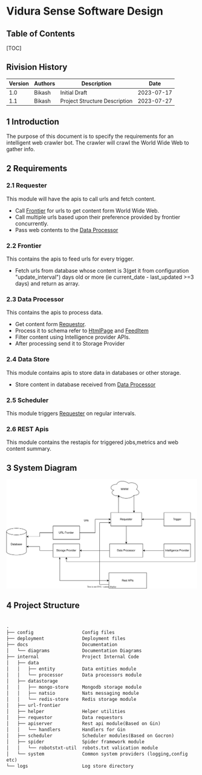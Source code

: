 # Vidura Sense Software Design

## Table of Contents

[TOC]

## Rivision History

| Version | Authors | Description   | Date       |
| ------- | ------- | ------------- | ---------- |
| 1.0     | Bikash  | Initial Draft | 2023-07-17 |
| 1.1     | Bikash  | Project Structure Description| 2023-07-27 |

## 1 Introduction

The purpose of this document is to specify the requirements for an intelligent web crawler bot.
The crawler will crawl the World Wide Web to gather info.

## 2 Requirements

### 2.1 Requester

This module will have the apis to call urls and fetch content.

- Call [Frontier](#22-frontier) for urls to get content form World Wide Web.
- Call multiple urls based upon their preference provided by frontier concurrently.
- Pass web contents to the [Data Processor](#23-data-processor)

### 2.2 Frontier

This contains the apis to feed urls for every trigger.

- Fetch urls from database whose content is 3(get it from configuration "update_interval") days old or more (ie current_date - last_updated >=3 days) and return as array.

### 2.3 Data Processor

This contains the apis to process data.

- Get content form [Requestor](#21-requester).
- Process it to schema refer to [HtmlPage](./Schemas.md#1-htmlpage) and [FeedItem](./Schemas.md#2-feeditem)
- Filter content using Intelligence provider APIs.
- After processing send it to Storage Provider

### 2.4 Data Store

This module contains apis to store data in databases or other storage.

- Store content in database received from [Data Processor](#23-data-processor)

### 2.5 Scheduler

This module triggers [Requester](#21-requester) on regular intervals.

### 2.6 REST Apis

This module contains the restapis for triggered jobs,metrics and web content summary.

## 3 System Diagram

![image](diagrams/SystemDiagram.svg)

## 4 Project Structure

``` code

.
├── config                  Config files
├── deployment              Deployment files
├── docs                    Documentation
│   └── diagrams            Documentation Diagrams
├── internal                Project Internal Code
│   ├── data            
│   │   ├── entity          Data entities module
│   │   └── processor       Data processors module
│   ├── datastorage
│   │   ├── mongo-store     Mongodb storage module
│   │   ├── natsio          Nats messaging module
│   │   └── redis-store     Redis storage module
│   ├── url-frontier        
│   ├── helper              Helper utilities
│   ├── requestor           Data requestors
│   ├── apiserver           Rest api module(Based on Gin)   
│   │   └── handlers        Handlers for Gin
│   ├── scheduler           Scheduler modules(Based on Gocron)
│   ├── spider              Spider framework module
│   │   └── robotstxt-util  robots.txt valication module
│   └── system              Common system providers (logging,config etc)
└── logs                    Log store directory


```
